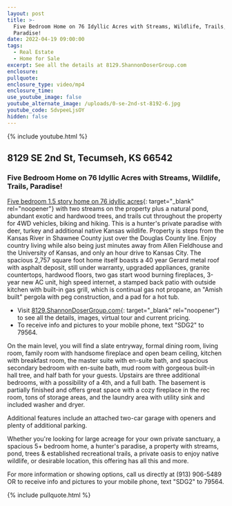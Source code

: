 ```yaml
---
layout: post
title: >-
  Five Bedroom Home on 76 Idyllic Acres with Streams, Wildlife, Trails,
  Paradise!
date: 2022-04-19 09:00:00
tags:
  - Real Estate
  - Home for Sale
excerpt: See all the details at 8129.ShannonDoserGroup.com
enclosure:
pullquote:
enclosure_type: video/mp4
enclosure_time:
use_youtube_image: false
youtube_alternate_image: /uploads/0-se-2nd-st-8192-6.jpg
youtube_code: SdvpeeLjsOY
hidden: false
---
```

{% include youtube.html %}

## 8129 SE 2nd St, Tecumseh, KS 66542

### Five Bedroom Home on 76 Idyllic Acres with Streams, Wildlife, Trails, Paradise\!

[Five bedroom 1.5 story home on 76 idyllic acres](http://8129.ihousenet.com/){: target="_blank" rel="noopener"} with two streams on the property plus a natural pond, abundant exotic and hardwood trees, and trails cut throughout the property for 4WD vehicles, biking and hiking. This is a hunter's private paradise with deer, turkey and additional native Kansas wildlife. Property is steps from the Kansas River in Shawnee County just over the Douglas County line. Enjoy country living while also being just minutes away from Allen Fieldhouse and the University of Kansas, and only an hour drive to Kansas City. The spacious 2,757 square foot home itself boasts a 40 year Gerard metal roof with asphalt deposit, still under warranty, upgraded appliances, granite countertops, hardwood floors, two gas start wood burning fireplaces, 3-year new AC unit, high speed internet, a stamped back patio with outside kitchen with built-in gas grill, which is continual gas not propane, an "Amish built" pergola with peg construction, and a pad for a hot tub.

* Visit [8129\.ShannonDoserGroup.com](http://8129.ihousenet.com/){: target="_blank" rel="noopener"} to see all the details, images, virtual tour and current pricing.
* To receive info and pictures to your mobile phone, text "SDG2" to 79564.

On the main level, you will find a slate entryway, formal dining room, living room, family room with handsome fireplace and open beam ceiling, kitchen with breakfast room, the master suite with en-suite bath, and spacious secondary bedroom with en-suite bath, mud room with gorgeous built-in hall tree, and half bath for your guests. Upstairs are three additional bedrooms, with a possibility of a 4th, and a full bath. The basement is partially finished and offers great space with a cozy fireplace in the rec room, tons of storage areas, and the laundry area with utility sink and included washer and dryer.

Additional features include an attached two-car garage with openers and plenty of additional parking.

Whether you're looking for large acreage for your own private sanctuary, a spacious 5+ bedroom home, a hunter's paradise, a property with streams, pond, trees & established recreational trails, a private oasis to enjoy native wildlife, or desirable location, this offering has all this and more.

For more information or showing options, call us directly at (913) 906-5489 OR to receive info and pictures to your mobile phone, text "SDG2" to 79564.

{% include pullquote.html %}
